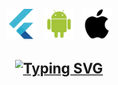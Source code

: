 <!-- Banner -->
<p align="center">
  <img src="https://raw.githubusercontent.com/devicons/devicon/master/icons/flutter/flutter-original.svg" height="60" alt="Flutter Logo"/>
  &nbsp;&nbsp;
  <img src="https://raw.githubusercontent.com/devicons/devicon/master/icons/android/android-original.svg" height="60" alt="Android Logo"/>
  &nbsp;&nbsp;
  <img src="https://raw.githubusercontent.com/devicons/devicon/master/icons/apple/apple-original.svg" height="60" alt="iOS Logo"/>
</p>

<!-- Typing animation -->
<h1 align="center">
  <a href="https://git.io/typing-svg">
    <img src="https://readme-typing-svg.herokuapp.com?font=Fira+Code&size=28&pause=1000&color=00C4FF&center=true&vCenter=true&width=650&lines=Hi%2C+I'm+Muhammed+Emin+Alan+(wonzy);Flutter+Developer+🚀;Cross+Platform+App+Builder+🌍" alt="Typing SVG" />
  </a>
</h1>
 

